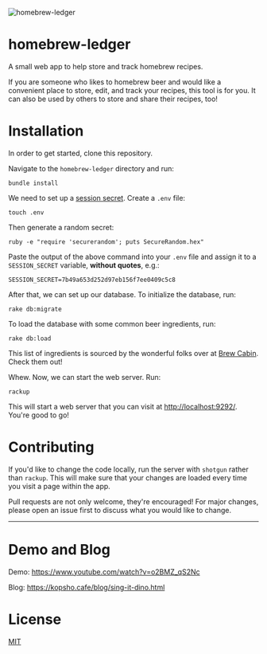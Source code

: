 ![homebrew-ledger](./public/images/homebrew-ledger.png)
# homebrew-ledger
A small web app to help store and track homebrew recipes.

If you are someone who likes to homebrew beer and would like a convenient place to store, edit, and track your recipes, this tool is for you. It can also be used by others to store and share their recipes, too!

# Installation
In order to get started, clone this repository.

Navigate to the `homebrew-ledger` directory and run:
```
bundle install
```
We need to set up a [session secret](https://martinfowler.com/articles/session-secret.html). Create a `.env` file:
```
touch .env
```
Then generate a random secret:
```
ruby -e "require 'securerandom'; puts SecureRandom.hex"
```
Paste the output of the above command into your `.env` file and assign it to a `SESSION_SECRET` variable, **without quotes**, e.g.:
```
SESSION_SECRET=7b49a653d252d97eb156f7ee0409c5c8
```
After that, we can set up our database. To initialize the database, run:
```
rake db:migrate
```
To load the database with some common beer ingredients, run:
```
rake db:load
```
This list of ingredients is sourced by the wonderful folks over at [Brew Cabin](https://www.brewcabin.com/malted-barley/). Check them out!

Whew. Now, we can start the web server. Run:
```
rackup
```
This will start a web server that you can visit at [http://localhost:9292/](http://localhost:9292/). You're good to go!

# Contributing
If you'd like to change the code locally, run the server with `shotgun` rather than `rackup`. This will make sure that your changes are loaded every time you visit a page within the app.

Pull requests are not only welcome, they're encouraged! For major changes, please open an issue first to discuss what you would like to change.

* * *

# Demo and Blog

Demo: https://www.youtube.com/watch?v=o2BMZ_qS2Nc

Blog: https://kopsho.cafe/blog/sing-it-dino.html

# License
[MIT](./LICENSE)
